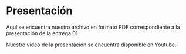 # Presentación

Aquí se encuentra nuestro archivo en formato PDF correspondiente a la presentación de la entrega 01.

Nuestro video de la presentación se encuentra disponible en Youtube.
